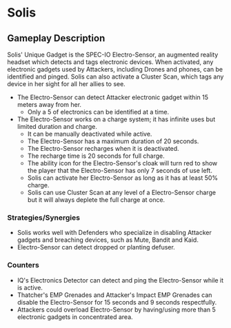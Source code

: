 # Solis

## Gameplay Description

Solis' Unique Gadget is the SPEC-IO Electro-Sensor, an augmented reality headset which detects and tags electronic devices. When activated, any electronic gadgets used by Attackers, including Drones and phones, can be identified and pinged. Solis can also activate a Cluster Scan, which tags any device in her sight for all her allies to see.

- The Electro-Sensor can detect Attacker electronic gadget within 15 meters away from her.
  - Only a 5 of electronics can be identified at a time.
- The Electro-Sensor works on a charge system; it has infinite uses but limited duration and charge.
  - It can be manually deactivated while active.
  - The Electro-Sensor has a maximum duration of 20 seconds.
  - The Electro-Sensor recharges when it is deactivated.
  - The recharge time is 20 seconds for full charge.
  - The ability icon for the Electro-Sensor's cloak will turn red to show the player that the Electro-Sensor has only 7 seconds of use left.
  - Solis can activate her Electro-Sensor as long as it has at least 50% charge.
  - Solis can use Cluster Scan at any level of a Electro-Sensor charge but it will always deplete the full charge at once.

### Strategies/Synergies

- Solis works well with Defenders who specialize in disabling Attacker gadgets and breaching devices, such as Mute, Bandit and Kaid.
- Electro-Sensor can detect dropped or planting defuser.

### Counters

- IQ's Electronics Detector can detect and ping the Electro-Sensor while it is active.
- Thatcher's EMP Grenades and Attacker's Impact EMP Grenades can disable the Electro-Sensor for 15 seconds and 9 seconds respectfully.
- Attackers could overload Electro-Sensor by having/using more than 5 electronic gadgets in concentrated area.
